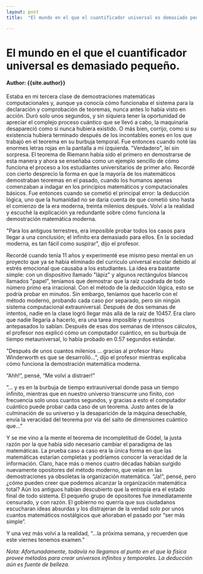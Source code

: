 ```yaml
---
layout: post
title:  "El mundo en el que el cuantificador universal es demasiado pequeño."

---
```


# El mundo en el que el cuantificador universal es demasiado pequeño.
#### Author: {{site.author}}

Estaba en mi tercera clase de demostraciones matemáticas computacionales y, aunque ya conocía cómo funcionaba el sistema para la declaración y comprobación de teoremas, nunca antes lo había visto en acción. Duró solo unos segundos, y sin siquiera tener la oportunidad de apreciar el complejo proceso cuántico que se llevó a cabo, la maquinaria desapareció como si nunca hubiera existido. O más bien, corrijo, como si su existencia hubiera terminado después de los incontables eones en los que trabajó en el teorema en su burbuja temporal. Fue entonces cuando noté las enormes letras rojas en la pantalla a mi izquierda. "Verdadero", leí sin sorpresa. El teorema de Riemann había sido el primero en demostrarse de esta manera y ahora se enseñaba como un ejemplo sencillo de cómo funciona el proceso a los estudiantes universitarios de primer año. Recordé con cierto desprecio la forma en que la mayoría de los matemáticos demostraban teoremas en el pasado, cuando los humanos apenas comenzaban a indagar en los principios matemáticos y computacionales básicos. Fue entonces cuando se cometió el principal error: la deducción lógica, uno que la humanidad no se daría cuenta de que cometió sino hasta el comienzo de la era moderna, treinta milenios después. Volví a la realidad y escuché la explicación ya redundante sobre cómo funciona la demostración matemática moderna.

"Para los antiguos terrestres, era imposible probar todos los casos para llegar a una conclusión; el infinito era demasiado para ellos. En la sociedad moderna, es tan fácil como suspirar", dijo el profesor.

Recordé cuando tenía 11 años y experimenté ese mismo peso mental en un proyecto que ya se había eliminado del currículo universal escolar debido al estrés emocional que causaba a los estudiantes. La idea era bastante simple: con un dispositivo llamado "lápiz" y algunos rectángulos blancos llamados "papel", teníamos que demostrar que la raíz cuadrada de todo número primo era irracional. Con el método de la deducción lógica, esto se podría probar en minutos. Sin embargo, teníamos que hacerlo con el método moderno, probando cada caso por separado, pero sin ningún sistema computacional extrauniversal. Después de dos semanas de intentos, nadie en la clase logró llegar más allá de la raíz de 10457. Era claro que nadie llegaría a hacerlo, era una tarea imposible y nuestros antepasados lo sabían. Después de esas dos semanas de intensos cálculos, el profesor nos explicó cómo un computador cuántico, en su burbuja de tiempo metauniversal, lo había probado en 0.57 segundos estándar.

"Después de unos cuantos milenios ... gracias al profesor Haru Winderworth es que se desarrolló...", dijo el profesor mientras explicaba cómo funciona la demostración matemática moderna.

“Ahh!”, pensé, “Me volví a distraer!”

“... y es en la burbuja de tiempo extrauniversal donde pasa un tiempo infinito, mientras que en nuestro universo transcurre uno finito, con frecuencia solo unos cuantos segundos, y gracias a esto el computador cuántico puede probar cada caso de un teorema. Justo antes de la culminación de su universo y la desaparición de la máquina desechable, envía la veracidad del teorema por vía del salto de dimensiones cuántico que...”

Y se me vino a la mente el teorema de incompletitud de Gödel, la justa razón por la que había sido necesario cambiar el paradigma de las matemáticas. La prueba caso a caso era la única forma en que las matemáticas estarían completas y podríamos conocer la veracidad de la información. Claro, hace más o menos cuatro décadas habían surgido nuevamente opositores del método moderno, que veían en las demostraciones ya obsoletas la organización matemática. “Ja!”, pensé, pero ¿cómo pueden creer que podemos alcanzar la organización matemática total? Aún los antiguos habían descubierto que la entropía era el estado final de todo sistema. El pequeño grupo de opositores fue inmediatamente censurado, y con razón. El gobierno no querría que sus ciudadanos escucharan ideas absurdas y los distrajeran de la verdad solo por unos cuantos matemáticos nostálgicos que añoraban el pasado por “ser más simple”.

Y una vez más volví a la realidad, “...la próxima semana, y recuerden que este viernes tenemos examen.”

*Nota: Afortunadamente, todavía no llegamos al punto en el que la física provee métodos para crear universos infinitos y temporales. La deducción aún es fuente de belleza.*
